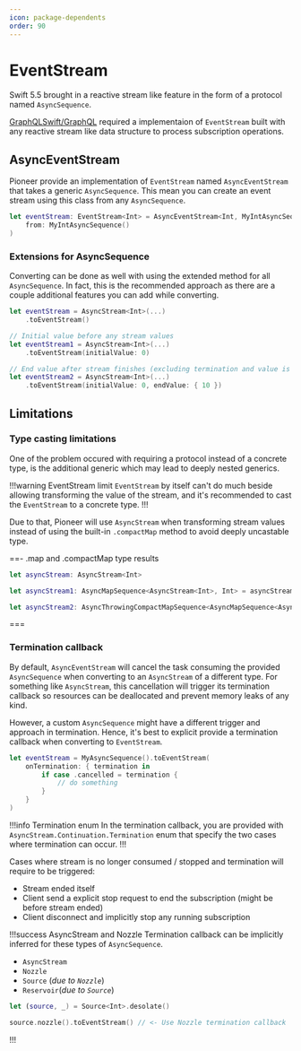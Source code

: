 ```yaml
---
icon: package-dependents
order: 90
---
```


# EventStream

Swift 5.5 brought in a reactive stream like feature in the form of a protocol named `AsyncSequence`.

[GraphQLSwift/GraphQL](https://github.com/GraphQLSwift/GraphQL) required a implementaion of `EventStream` built with any reactive stream like data structure to process subscription operations.

## AsyncEventStream

Pioneer provide an implementation of `EventStream` named `AsyncEventStream` that takes a generic `AsyncSequence`. This mean you can create an event stream using this class from any `AsyncSequence`.

```swift
let eventStream: EventStream<Int> = AsyncEventStream<Int, MyIntAsyncSequence>(
    from: MyIntAsyncSequence()
)
```

### Extensions for AsyncSequence

Converting can be done as well with using the extended method for all `AsyncSequence`. In fact, this is the recommended approach as there are a couple additional features you can add while converting.

```swift
let eventStream = AsyncStream<Int>(...)
    .toEventStream()

// Initial value before any stream values
let eventStream1 = AsyncStream<Int>(...)
    .toEventStream(initialValue: 0)

// End value after stream finishes (excluding termination and value is lazily loaded; hence the function there)
let eventStream2 = AsyncStream<Int>(...)
    .toEventStream(initialValue: 0, endValue: { 10 })
```

## Limitations

### Type casting limitations

One of the problem occured with requiring a protocol instead of a concrete type, is the additional generic which may lead to deeply nested generics.

!!!warning EventStream limit
`EventStream` by itself can't do much beside allowing transforming the value of the stream, and it's recommended to cast the `EventStream` to a concrete type.
!!!

Due to that, Pioneer will use `AsyncStream` when transforming stream values instead of using the built-in `.compactMap` method to avoid deeply uncastable type.

==- .map and .compactMap type results

```swift
let asyncStream: AsyncStream<Int>

let asyncStream1: AsyncMapSequence<AsyncStream<Int>, Int> = asyncStream.map { $0 + 1 }

let asyncStream2: AsyncThrowingCompactMapSequence<AsyncMapSequence<AsyncStream<Int>, Data>, String> = asyncStream.compactMap { try JSONEncoder().encode($0) }
```

===

### Termination callback

By default, `AsyncEventStream` will cancel the task consuming the provided `AsyncSequence` when converting to an `AsyncStream` of a different type. For something like `AsyncStream`, this cancellation will trigger its termination callback so resources can be deallocated and prevent memory leaks of any kind.

However, a custom `AsyncSequence` might have a different trigger and approach in termination. Hence, it's best to explicit provide a termination callback when converting to `EventStream`.

```swift
let eventStream = MyAsyncSequence().toEventStream(
    onTermination: { termination in
        if case .cancelled = termination {
            // do something
        }
    }
)
```

!!!info Termination enum
In the termination callback, you are provided with `AsyncStream.Continuation.Termination` enum that specify the two cases where termination can occur.
!!!

Cases where stream is no longer consumed / stopped and termination will require to be triggered:

- Stream ended itself
- Client send a explicit stop request to end the subscription (might be before stream ended)
- Client disconnect and implicitly stop any running subscription

!!!success AsyncStream and Nozzle
Termination callback can be implicitly inferred for these types of `AsyncSequence`.

- `AsyncStream`
- `Nozzle`
- `Source` (_due to `Nozzle`_)
- `Reservoir`(_due to `Source`_)

```swift
let (source, _) = Source<Int>.desolate()

source.nozzle().toEventStream() // <- Use Nozzle termination callback
```

!!!
